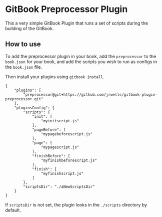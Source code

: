 GitBook Preprocessor Plugin
==============

This a very simple GitBook Plugin that runs a set of scripts during the building of the GitBook.

## How to use

To add the preprocessor plugin in your book, add the `preprocessor` to the `book.json` for your book, and add the scripts you wish to run as configs in the `book.json` file.

Then install your plugins using `gitbook install`.

```
{
    "plugins": [
    	"preprocessor@git+https://github.com/jrwells/gitbook-plugin-preprocessor.git"
    ],
    "pluginsConfig": {
        "scripts": {
            "init": [
                "myinitscript.js"
            ],
            "pageBefore": [
            	"mypagebeforescript.js"
            ],
            "page": [
            	"mypagescript.js"
            ],
            "finishBefore": [
            	"myfinishbeforescript.js"
            ],
            "finish": [
            	"myfinishscript.js"
            ]
        },
        "scriptsDir": "./aNewScriptsDir"
    }
}
```

If `scriptsDir` is not set, the plugin looks in the `./scripts` directory by default.